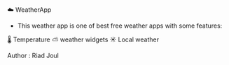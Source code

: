 ☁️ WeatherApp

- This weather app is one of best free weather apps with some features:

🌡️  Temperature
⛅ weather widgets
☀️ Local weather


Author : Riad Joul